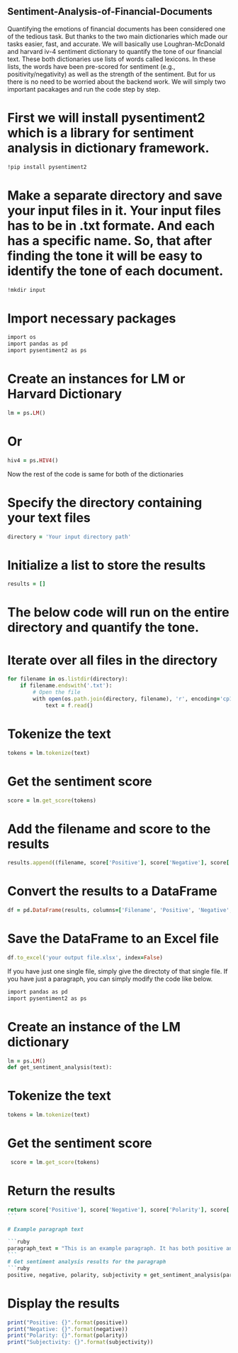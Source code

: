 ## Sentiment-Analysis-of-Financial-Documents
Quantifying the emotions of financial documents has been considered one of the tedious task. But thanks to the two main dictionaries which made our tasks easier, fast, and accurate. We will basically use Loughran-McDonald and harvard iv-4 sentiment dictionary to quantify the tone of our financial text. 
These both dictionaries use lists of words called lexicons. In these lists, the words have been pre-scored for sentiment (e.g., positivity/negativity) as well as the strength of the sentiment. But for us there is no need to be worried about the backend work. We will simply two important pacakages and run the code step by step. 

# First we will install pysentiment2 which is a library for sentiment analysis in dictionary framework.

```ruby
!pip install pysentiment2
```

# Make a separate directory and save your input files in it. Your input files has to be in .txt formate. And each has a specific name. So, that after finding the tone it will be easy to identify the tone of each document. 
```ruby
!mkdir input
```

# Import necessary packages 
```ruby
import os
import pandas as pd
import pysentiment2 as ps
```

# Create an instances for LM or Harvard Dictionary
```ruby
lm = ps.LM()
```
# Or
```ruby
hiv4 = ps.HIV4()
```

Now the rest of the code is same for both of the dictionaries

# Specify the directory containing your text files

```ruby
directory = 'Your input directory path'
```

# Initialize a list to store the results
```ruby
results = []
```
# The below code will run on the entire directory and quantify the tone.
# Iterate over all files in the directory
```ruby
for filename in os.listdir(directory):
    if filename.endswith('.txt'):
        # Open the file
        with open(os.path.join(directory, filename), 'r', encoding='cp1252') as f:
            text = f.read()
```

# Tokenize the text
```ruby
tokens = lm.tokenize(text)
```

# Get the sentiment score
```ruby
score = lm.get_score(tokens)
```

# Add the filename and score to the results
```ruby
results.append((filename, score['Positive'], score['Negative'], score['Polarity'], score['Subjectivity']))
```

# Convert the results to a DataFrame
```ruby
df = pd.DataFrame(results, columns=['Filename', 'Positive', 'Negative', 'Polarity', 'Subjectivity'])
```

# Save the DataFrame to an Excel file
```ruby
df.to_excel('your output file.xlsx', index=False)
```

If you have just one single file, simply give the directoty of that single file. If you have just a paragraph, you can simply modify the code like below.

```ruby
import pandas as pd
import pysentiment2 as ps
```

# Create an instance of the LM dictionary
```ruby
lm = ps.LM()
def get_sentiment_analysis(text):
```

# Tokenize the text
```ruby
tokens = lm.tokenize(text)
```

# Get the sentiment score
```ruby
 score = lm.get_score(tokens)
```

# Return the results

````ruby
return score['Positive'], score['Negative'], score['Polarity'], score['Subjectivity']
```

# Example paragraph text

```ruby
paragraph_text = "This is an example paragraph. It has both positive and negative sentiments."
```
# Get sentiment analysis results for the paragraph
```ruby
positive, negative, polarity, subjectivity = get_sentiment_analysis(paragraph_text)
````

# Display the results
```ruby
print("Positive: {}".format(positive))
print("Negative: {}".format(negative))
print("Polarity: {}".format(polarity))
print("Subjectivity: {}".format(subjectivity))
```



